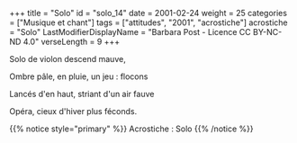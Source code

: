 +++
title = "Solo"
id = "solo_14"
date = 2001-02-24
weight = 25
categories = ["Musique et chant"]
tags = ["attitudes", "2001", "acrostiche"]
acrostiche = "Solo"
LastModifierDisplayName = "Barbara Post - Licence CC BY-NC-ND 4.0"
verseLength = 9
+++

Solo de violon descend mauve,

Ombre pâle, en pluie, un jeu : flocons

Lancés d'en haut, striant d'un air fauve

Opéra, cieux d'hiver plus féconds.

{{% notice style="primary" %}}
Acrostiche : Solo
{{% /notice %}}
